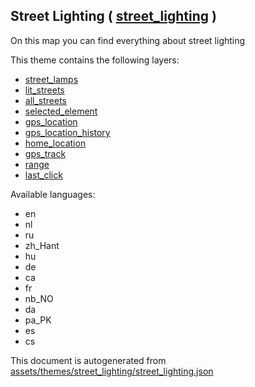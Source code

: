 [//]: # (WARNING: this file is automatically generated. Please find the sources at the bottom and edit those sources)

 Street Lighting ( [street_lighting](https://mapcomplete.org/street_lighting) ) 
--------------------------------------------------------------------------------



On this map you can find everything about street lighting

This theme contains the following layers:



  - [street_lamps](../Layers/street_lamps.md)
  - [lit_streets](../Layers/lit_streets.md)
  - [all_streets](../Layers/all_streets.md)
  - [selected_element](../Layers/selected_element.md)
  - [gps_location](../Layers/gps_location.md)
  - [gps_location_history](../Layers/gps_location_history.md)
  - [home_location](../Layers/home_location.md)
  - [gps_track](../Layers/gps_track.md)
  - [range](../Layers/range.md)
  - [last_click](../Layers/last_click.md)


Available languages:



  - en
  - nl
  - ru
  - zh_Hant
  - hu
  - de
  - ca
  - fr
  - nb_NO
  - da
  - pa_PK
  - es
  - cs
 

This document is autogenerated from [assets/themes/street_lighting/street_lighting.json](https://github.com/pietervdvn/MapComplete/blob/develop/assets/themes/street_lighting/street_lighting.json)
